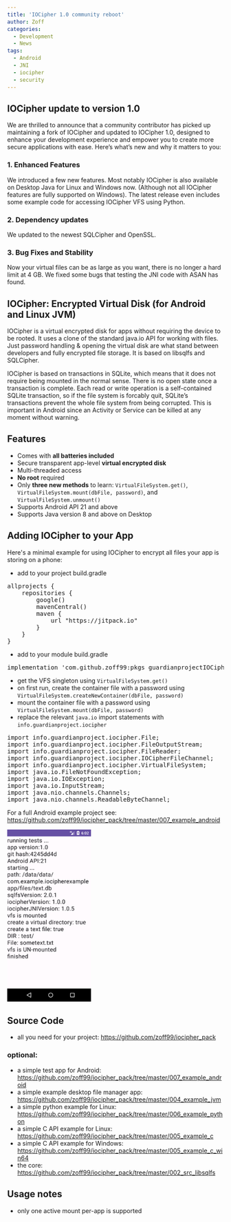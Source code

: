 ```yaml
---
title: 'IOCipher 1.0 community reboot'
author: Zoff
categories:
  - Development
  - News
tags:
  - Android
  - JNI
  - iocipher
  - security
---
```


## IOCipher update to version 1.0

We are thrilled to announce that a community contributor has picked up maintaining a fork of IOCipher and updated to IOCipher 1.0,
designed to enhance your development experience and empower you to create more secure applications with ease. Here’s what’s new and why it matters to you:

### 1. Enhanced Features
We introduced a few new features. Most notably IOCipher is also available on Desktop Java for Linux and Windows now. (Although not all IOCipher features are fully supported on Windows).
The latest release even includes some example code for accessing IOCipher VFS using Python.

### 2. Dependency updates
We updated to the newest SQLCipher and OpenSSL.

### 3. Bug Fixes and Stability
Now your virtual files can be as large as you want, there is no longer a hard limit at 4 GB.
We fixed some bugs that testing the JNI code with ASAN has found.


## IOCipher: Encrypted Virtual Disk (for Android and Linux JVM)

IOCipher is a virtual encrypted disk for apps without requiring the device to be rooted. It uses a clone of the standard java.io API for working with files. Just password handling & opening the virtual disk are what stand between developers and fully encrypted file storage. It is based on libsqlfs and SQLCipher.

IOCipher is based on transactions in SQLite, which means that it does not require being mounted in the normal sense. There is no open state once a transaction is complete. Each read or write operation is a self-contained SQLite transaction, so if the file system is forcably quit, SQLite’s transactions prevent the whole file system from being corrupted. This is important in Android since an Activity or Service can be killed at any moment without warning.

## Features
  * Comes with **all batteries included**
  * Secure transparent app-level **virtual encrypted disk**
  * Multi-threaded access
  * **No root** required
  * Only **three new methods** to learn: `VirtualFileSystem.get()`, `VirtualFileSystem.mount(dbFile, password)`, and `VirtualFileSystem.unmount()`
  * Supports Android API 21 and above
  * Supports Java version 8 and above on Desktop


## Adding IOCipher to your App

Here's a minimal example for using IOCipher to encrypt all files your app is storing on a phone:

  * add to your project build.gradle
<pre>
allprojects {
    repositories {
        google()
        mavenCentral()
        maven {
            url "https://jitpack.io"
        }
    }
}
</pre>
  * add to your module build.gradle
<pre>
implementation 'com.github.zoff99:pkgs_guardianprojectIOCipher:1.0.5'
</pre>
  * get the VFS singleton using `VirtualFileSystem.get()`
  * on first run, create the container file with a password using `VirtualFileSystem.createNewContainer(dbFile, password)`
  * mount the container file with a password using `VirtualFileSystem.mount(dbFile, password)`
  * replace the relevant `java.io` import statements with `info.guardianproject.iocipher`
<pre>
import info.guardianproject.iocipher.File;
import info.guardianproject.iocipher.FileOutputStream;
import info.guardianproject.iocipher.FileReader;
import info.guardianproject.iocipher.IOCipherFileChannel;
import info.guardianproject.iocipher.VirtualFileSystem;
import java.io.FileNotFoundException;
import java.io.IOException;
import java.io.InputStream;
import java.nio.channels.Channels;
import java.nio.channels.ReadableByteChannel;
</pre>

For a full Android example project see: <https://github.com/zoff99/iocipher_pack/tree/master/007_example_android>

<img src="./android_example_app.png" alt="Showing the Android IOCipher Example App running on the Android Emulator" height="400px" />

## Source Code

  * all you need for your project: <https://github.com/zoff99/iocipher_pack>

### optional:

  * a simple test app for Android: <https://github.com/zoff99/iocipher_pack/tree/master/007_example_android>
  * a simple example desktop file manager app: <https://github.com/zoff99/iocipher_pack/tree/master/004_example_jvm>
  * a simple python example for Linux: <https://github.com/zoff99/iocipher_pack/tree/master/006_example_python>
  * a simple C API example for Linux: <https://github.com/zoff99/iocipher_pack/tree/master/005_example_c>
  * a simple C API example for Windows: <https://github.com/zoff99/iocipher_pack/tree/master/005_example_c_win64>
  * the core: <https://github.com/zoff99/iocipher_pack/tree/master/002_src_libsqlfs>

## Usage notes

  * only one active mount per-app is supported

